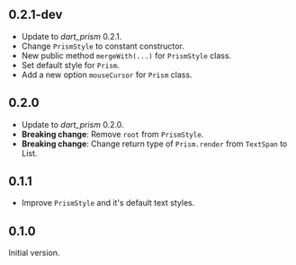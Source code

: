 ## 0.2.1-dev

- Update to _dart_prism_ 0.2.1.
- Change `PrismStyle` to constant constructor.
- New public method `mergeWith(...)` for `PrismStyle` class.
- Set default style for `Prism`.
- Add a new option `mouseCursor` for `Prism` class.

## 0.2.0

- Update to _dart_prism_ 0.2.0.
- **Breaking change**: Remove `root` from `PrismStyle`.
- **Breaking change**: Change return type of `Prism.render` from `TextSpan` to
  List<TextSpan>.

## 0.1.1

- Improve `PrismStyle` and it's default text styles.

## 0.1.0

Initial version.

